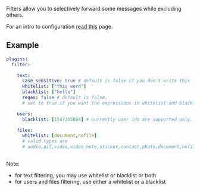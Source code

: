 Filters allow you to selectively forward some messages while excluding others.



For an intro to configuration [read this](https://github.com/aahnik/tgcf/wiki/How-to-configure-tgcf-%3F) page.

## Example

```yaml
plugins:
  filter:

    text:
      case_sensitive: true # default is false if you don't write this line
      whitelist: ["this word"]
      blacklist: ["hello"]
      regex: false # default is false. 
      # set to true if you want the expressions in whitelist and blacklist to be evaluated as regular expressions

    users:
      blacklist: [1547315064] # currently user ids are supported only. get from @userinfobot on telegram

    files:
      whitelist: [document,nofile] 
      # valid types are 
      # audio,gif,video,video_note,sticker,contact,photo,document,nofile
    

```

Note:
- for text filtering, you may use whitelist or blacklist or both
- for users and files filtering, use either a whitelist or a blacklist
